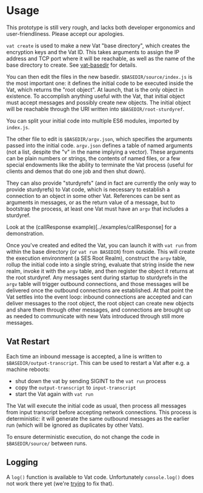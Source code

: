 # Usage

This prototype is still very rough, and lacks both developer ergonomics and
user-friendliness. Please accept our apologies.

`vat create` is used to make a new Vat "base directory", which creates the
encryption keys and the Vat ID. This takes arguments to assign the IP address
and TCP port where it will be reachable, as well as the name of the base
directory to create. See [vat-basedir](vat-basedir.md) for details.

You can then edit the files in the new basedir. `$BASEDIR/source/index.js` is
the most important one: it defines the initial code to be executed inside the
Vat, which returns the "root object". At launch, that is the only object in
existence. To accomplish anything useful with the Vat, that initial object
must accept messages and possibly create new objects. The initial object will
be reachable through the URI written into `$BASEDIR/root-sturdyref`.

You can split your initial code into multiple ES6 modules, imported by
`index.js`.

The other file to edit is `$BASEDIR/argv.json`, which specifies the arguments
passed into the initial code. `argv.json` defines a table of named arguments
(not a list, despite the "v" in the name implying a vector). These arguments
can be plain numbers or strings, the contents of named files, or a few
special endowments like the ability to terminate the Vat process (useful for
clients and demos that do one job and then shut down).

They can also provide "sturdyrefs" (and in fact are currently the only way to
provide sturdyrefs) to Vat code, which is necessary to establish a connection
to an object in some other Vat. References can be sent as arguments in
messages, or as the return value of a message, but to bootstrap the process,
at least one Vat must have an `argv` that includes a sturdyref.

Look at the (callResponse example)[../examples/callResponse] for a
demonstration.

Once you've created and edited the Vat, you can launch it with `vat run` from
within the base directory (or `vat run BASEDIR`) from outside. This will
create the execution environment (a SES Root Realm), construct the `argv`
table, rollup the initial code into a single string, evaluate that string
inside the new realm, invoke it with the `argv` table, and then register the
object it returns at the root sturdyref. Any messages sent during startup to
sturdyrefs in the `argv` table will trigger outbound connections, and those
messages will be delivered once the outbound connections are established. At
that point the Vat settles into the event loop: inbound connections are
accepted and can deliver messages to the root object, the root object can
create new objects and share them through other messages, and connections are
brought up as needed to communicate with new Vats introduced through still
more messages.

## Vat Restart

Each time an inbound message is accepted, a line is written to
`$BASEDIR/output-transcript`. This can be used to restart a Vat after e.g. a
machine reboots:

* shut down the vat by sending SIGINT to the `vat run` process
* copy the `output-transcript` to `input-transcript`
* start the Vat again with `vat run`

The Vat will execute the initial code as usual, then process all messages
from input transcript before accepting network connections. This process is
deterministic: it will generate the same outbound messages as the earlier run
(which will be ignored as duplicates by other Vats).

To ensure deterministic execution, do not change the code in
`$BASEDIR/source/` between runs.

## Logging

A `log()` function is available to Vat code. Unfortunately `console.log()`
does not work there yet (we're [trying](Agoric/PlaygroundVat#5) to fix that).
